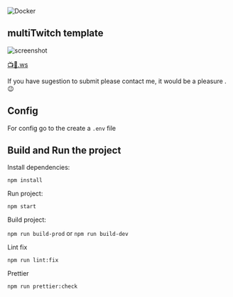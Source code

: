 ![Docker](https://github.com/gregoire78/multitwitch/workflows/Docker/badge.svg)

## multiTwitch template

![screenshot](https://user-images.githubusercontent.com/11161511/121823879-4b9bb600-cca8-11eb-9c84-58feee9e8d38.png)

[📺🔴.ws](http://📺🔴.ws)

If you have sugestion to submit please contact me, it would be a pleasure . 😉

## Config

For config go to the create a `.env` file

## Build and Run the project

Install dependencies:

`npm install`

Run project:

`npm start`

Build project:

`npm run build-prod` or `npm run build-dev`

Lint fix

`npm run lint:fix`

Prettier

`npm run prettier:check`

